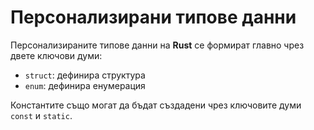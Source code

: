 # Персонализирани типове данни

Персонализираните типове данни на **Rust** се формират главно чрез двете ключови думи:

* `struct`: дефинира структура
* `enum`: дефинира енумерация

Константите също могат да бъдат създадени чрез ключовите думи  `const` и `static`.
